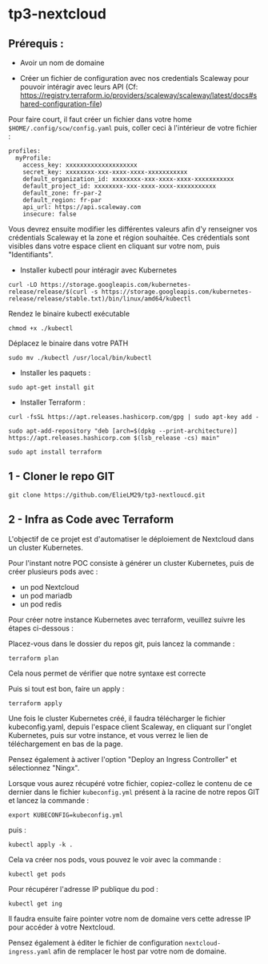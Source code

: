 # tp3-nextcloud

## Prérequis :

- Avoir un nom de domaine

- Créer un fichier de configuration avec nos credentials Scaleway pour pouvoir intéragir avec leurs API (Cf: https://registry.terraform.io/providers/scaleway/scaleway/latest/docs#shared-configuration-file) 

Pour faire court, il faut créer un fichier dans votre home `$HOME/.config/scw/config.yaml` puis, coller ceci à l'intérieur de votre fichier :

```
profiles:
  myProfile:
    access_key: xxxxxxxxxxxxxxxxxxxx
    secret_key: xxxxxxxx-xxx-xxxx-xxxx-xxxxxxxxxxx
    default_organization_id: xxxxxxxx-xxx-xxxx-xxxx-xxxxxxxxxxx 
    default_project_id: xxxxxxxx-xxx-xxxx-xxxx-xxxxxxxxxxx
    default_zone: fr-par-2
    default_region: fr-par
    api_url: https://api.scaleway.com
    insecure: false
```
Vous devrez ensuite modifier les différentes valeurs afin d'y renseigner vos crédentials Scaleway et la zone et région souhaitée. Ces crédentials sont visibles dans votre espace client en cliquant sur votre nom, puis "Identifiants".

- Installer kubectl pour intéragir avec Kubernetes

```
curl -LO https://storage.googleapis.com/kubernetes-release/release/$(curl -s https://storage.googleapis.com/kubernetes-release/release/stable.txt)/bin/linux/amd64/kubectl
```
Rendez le binaire kubectl exécutable
```
chmod +x ./kubectl
```
Déplacez le binaire dans votre PATH
```
sudo mv ./kubectl /usr/local/bin/kubectl
```

- Installer les paquets : 

```
sudo apt-get install git
```

- Installer Terraform : 

```
curl -fsSL https://apt.releases.hashicorp.com/gpg | sudo apt-key add -
```

```
sudo apt-add-repository "deb [arch=$(dpkg --print-architecture)] https://apt.releases.hashicorp.com $(lsb_release -cs) main"
```

```
sudo apt install terraform
```


## 1 - Cloner le repo GIT

```
git clone https://github.com/ElieLM29/tp3-nextloucd.git 
```

## 2 - Infra as Code avec Terraform

L'objectif de ce projet est d'automatiser le déploiement de Nextcloud dans un cluster Kubernetes. 

Pour l'instant notre POC consiste à générer un cluster Kubernetes, puis de créer plusieurs pods avec : 

- un pod Nextcloud
- un pod mariadb
- un pod redis


Pour créer notre instance Kubernetes avec terraform, veuillez suivre les étapes ci-dessous :

Placez-vous dans le dossier du repos git, puis lancez la commande :
```
terraform plan
```
Cela nous permet de vérifier que notre syntaxe est correcte

Puis si tout est bon, faire un apply : 

```
terraform apply
```

Une fois le cluster Kubernetes créé, il faudra télécharger le fichier kubeconfig.yaml, depuis l'espace client Scaleway, en cliquant sur l'onglet Kubernetes, puis sur votre instance, et vous verrez le lien de téléchargement en bas de la page.

Pensez également à activer l'option "Deploy an Ingress Controller" et sélectionnez "Ningx".

Lorsque vous aurez récupéré votre fichier, copiez-collez le contenu de ce dernier dans le fichier `kubeconfig.yml` présent à la racine de notre repos GIT et lancez la commande : 

```
export KUBECONFIG=kubeconfig.yml 
```
puis :

```
kubectl apply -k .
```

Cela va créer nos pods, vous pouvez le voir avec la commande :

```
kubectl get pods
```

Pour récupérer l'adresse IP publique du pod : 

```
kubectl get ing
```

Il faudra ensuite faire pointer votre nom de domaine vers cette adresse IP pour accéder à votre Nextcloud.

Pensez également à éditer le fichier de configuration `nextcloud-ingress.yaml` afin de remplacer le host par votre nom de domaine.